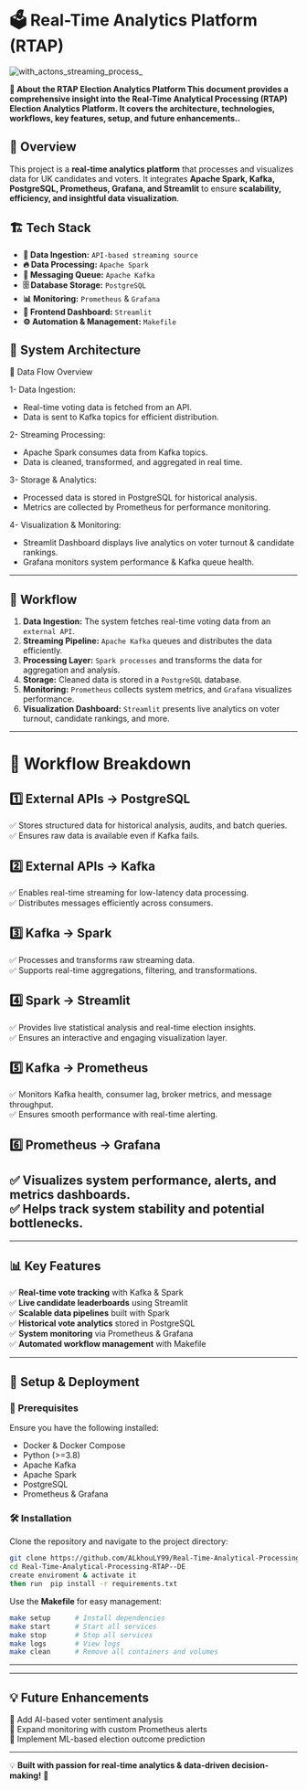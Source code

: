 # 🗳️ Real-Time Analytics Platform (RTAP) 
![with_actons_streaming_process_](https://github.com/user-attachments/assets/bdf128e2-22e0-4690-a719-26d4e93eea89)

**📌 About the RTAP Election Analytics Platform
This document provides a comprehensive insight into the Real-Time Analytical Processing (RTAP) Election Analytics Platform. It covers the architecture, technologies, workflows, key features, setup, and future enhancements..**

## 🚀 Overview
This project is a **real-time analytics platform** that processes and visualizes data for UK candidates and voters. It integrates **Apache Spark, Kafka, PostgreSQL, Prometheus, Grafana, and Streamlit** to ensure **scalability, efficiency, and insightful data visualization**.

## 🏗️ Tech Stack
- **📡 Data Ingestion:** `API-based streaming source`
- **🔥 Data Processing:** `Apache Spark`
- **📨 Messaging Queue:** `Apache Kafka`
- **🗄️ Database Storage:** `PostgreSQL`
- **📊 Monitoring:** `Prometheus` & `Grafana`
- **🎨 Frontend Dashboard:** `Streamlit`
- **⚙️ Automation & Management:** `Makefile`

## 🔹 System Architecture
📡 Data Flow Overview

1- Data Ingestion:

  + Real-time voting data is fetched from an API.
  + Data is sent to Kafka topics for efficient distribution.

2- Streaming Processing:

  + Apache Spark consumes data from Kafka topics.
  + Data is cleaned, transformed, and aggregated in real time.

3- Storage & Analytics:

  + Processed data is stored in PostgreSQL for historical analysis.
  + Metrics are collected by Prometheus for performance monitoring.

4- Visualization & Monitoring:

  + Streamlit Dashboard displays live analytics on voter turnout & candidate rankings.
  +  Grafana monitors system performance & Kafka queue health.

---

## 🔄 Workflow
1. **Data Ingestion:** The system fetches real-time voting data from an `external API`.
2. **Streaming Pipeline:** `Apache Kafka` queues and distributes the data efficiently.
3. **Processing Layer:** `Spark processes` and transforms the data for aggregation and analysis.
4. **Storage:** Cleaned data is stored in a `PostgreSQL` database.
5. **Monitoring:** `Prometheus` collects system metrics, and `Grafana` visualizes performance.
6. **Visualization Dashboard:** `Streamlit` presents live analytics on voter turnout, candidate rankings, and more.
---
# 📌 Workflow Breakdown
## 1️⃣ External APIs → PostgreSQL  
✅ Stores structured data for historical analysis, audits, and batch queries.  
✅ Ensures raw data is available even if Kafka fails.  
## 2️⃣ External APIs → Kafka  
✅ Enables real-time streaming for low-latency data processing.  
✅ Distributes messages efficiently across consumers.  
## 3️⃣ Kafka → Spark  
✅ Processes and transforms raw streaming data.  
✅ Supports real-time aggregations, filtering, and transformations.  
## 4️⃣ Spark → Streamlit  
✅ Provides live statistical analysis and real-time election insights.  
✅ Ensures an interactive and engaging visualization layer.  
## 5️⃣ Kafka → Prometheus  
✅ Monitors Kafka health, consumer lag, broker metrics, and message throughput.  
✅ Ensures smooth performance with real-time alerting.  
## 6️⃣ Prometheus → Grafana  
✅ Visualizes system performance, alerts, and metrics dashboards.  
✅ Helps track system stability and potential bottlenecks.
---
---
## 📊 Key Features
✅ **Real-time vote tracking** with Kafka & Spark  
✅ **Live candidate leaderboards** using Streamlit  
✅ **Scalable data pipelines** built with Spark  
✅ **Historical vote analytics** stored in PostgreSQL  
✅ **System monitoring** via Prometheus & Grafana  
✅ **Automated workflow management** with Makefile  

---

## 🚀 Setup & Deployment
### 🔧 Prerequisites
Ensure you have the following installed:
- Docker & Docker Compose
- Python (>=3.8)
- Apache Kafka
- Apache Spark
- PostgreSQL
- Prometheus & Grafana

### 🛠️ Installation
Clone the repository and navigate to the project directory:
```sh
git clone https://github.com/ALkhouLY99/Real-Time-Analytical-Processing-RTAP--DE.git
cd Real-Time-Analytical-Processing-RTAP--DE
create enviroment & activate it
then run  pip install -r requirements.txt
```

Use the **Makefile** for easy management:
```sh
make setup      # Install dependencies
make start      # Start all services
make stop       # Stop all services
make logs       # View logs
make clean      # Remove all containers and volumes
```
---
---

## 💡 Future Enhancements
🚀 Add AI-based voter sentiment analysis  
🚀 Expand monitoring with custom Prometheus alerts  
🚀 Implement ML-based election outcome prediction  

---

💡 **Built with passion for real-time analytics & data-driven decision-making!** 🚀
